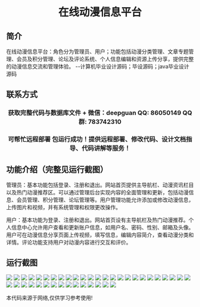 <p><h1 align="center">在线动漫信息平台</h1></p>

## 简介
在线动漫信息平台：角色分为管理员、用户；功能包括动漫分类管理、文章专题管理、会员及积分管理、论坛及评论系统、个人信息编辑和资源上传分享，提供完整的动漫信息交流和管理体验。    --计算机毕业设计源码；毕设源码；java毕业设计源码


## 联系方式
<p><h3 align="center">获取完整代码与数据库文件 + 微信：deepguan QQ: 86050149 QQ群: 783742310</h3></p>
<p><h3 align="center">可帮忙远程部署 包运行成功！提供远程部署、修改代码、设计文档指导、代码讲解等服务！</h3></p>

## 功能介绍（完整见运行截图）
管理员：基本功能包括登录、注册和退出。网站首页提供主导航栏、动漫资讯栏目以及热门动漫推荐区。可以通过管理后台实现内容的全面管理和更新，包括动漫信息、会员管理、积分管理、论坛管理等。用户管理功能允许添加或修改动漫信息，上传图片和视频，并有系统管理和权限更改操作。

用户：基本功能为登录、注册和退出。网站首页设有主导航栏及热门动漫推荐。个人信息中心允许用户查看和更新账户信息，如用户名、密码、性别、邮箱及头像。用户可在动漫信息分享页面上传视频，填写信息，编辑内容简介，查看动漫分类和详情。评论功能支持用户对动漫内容进行交互和评价。


## 运行截图
![](https://bs-1329754181.cos.ap-shanghai.myqcloud.com/spring/onlineAnimeInformationPlatform/img/001.jpg)
![](https://bs-1329754181.cos.ap-shanghai.myqcloud.com/spring/onlineAnimeInformationPlatform/img/002.jpg)
![](https://bs-1329754181.cos.ap-shanghai.myqcloud.com/spring/onlineAnimeInformationPlatform/img/003.jpg)
![](https://bs-1329754181.cos.ap-shanghai.myqcloud.com/spring/onlineAnimeInformationPlatform/img/004.jpg)
![](https://bs-1329754181.cos.ap-shanghai.myqcloud.com/spring/onlineAnimeInformationPlatform/img/005.jpg)
![](https://bs-1329754181.cos.ap-shanghai.myqcloud.com/spring/onlineAnimeInformationPlatform/img/006.jpg)
![](https://bs-1329754181.cos.ap-shanghai.myqcloud.com/spring/onlineAnimeInformationPlatform/img/007.jpg)
![](https://bs-1329754181.cos.ap-shanghai.myqcloud.com/spring/onlineAnimeInformationPlatform/img/008.jpg)
![](https://bs-1329754181.cos.ap-shanghai.myqcloud.com/spring/onlineAnimeInformationPlatform/img/009.jpg)
![](https://bs-1329754181.cos.ap-shanghai.myqcloud.com/spring/onlineAnimeInformationPlatform/img/010.jpg)
![](https://bs-1329754181.cos.ap-shanghai.myqcloud.com/spring/onlineAnimeInformationPlatform/img/011.jpg)
![](https://bs-1329754181.cos.ap-shanghai.myqcloud.com/spring/onlineAnimeInformationPlatform/img/012.jpg)
![](https://bs-1329754181.cos.ap-shanghai.myqcloud.com/spring/onlineAnimeInformationPlatform/img/013.jpg)
![](https://bs-1329754181.cos.ap-shanghai.myqcloud.com/spring/onlineAnimeInformationPlatform/img/014.jpg)
![](https://bs-1329754181.cos.ap-shanghai.myqcloud.com/spring/onlineAnimeInformationPlatform/img/015.jpg)
![](https://bs-1329754181.cos.ap-shanghai.myqcloud.com/spring/onlineAnimeInformationPlatform/img/016.jpg)
![](https://bs-1329754181.cos.ap-shanghai.myqcloud.com/spring/onlineAnimeInformationPlatform/img/017.jpg)
![](https://bs-1329754181.cos.ap-shanghai.myqcloud.com/spring/onlineAnimeInformationPlatform/img/018.jpg)
![](https://bs-1329754181.cos.ap-shanghai.myqcloud.com/spring/onlineAnimeInformationPlatform/img/019.jpg)
![](https://bs-1329754181.cos.ap-shanghai.myqcloud.com/spring/onlineAnimeInformationPlatform/img/020.jpg)
![](https://bs-1329754181.cos.ap-shanghai.myqcloud.com/spring/onlineAnimeInformationPlatform/img/021.jpg)
![](https://bs-1329754181.cos.ap-shanghai.myqcloud.com/spring/onlineAnimeInformationPlatform/img/022.jpg)
![](https://bs-1329754181.cos.ap-shanghai.myqcloud.com/spring/onlineAnimeInformationPlatform/img/023.jpg)
![](https://bs-1329754181.cos.ap-shanghai.myqcloud.com/spring/onlineAnimeInformationPlatform/img/024.jpg)
![](https://bs-1329754181.cos.ap-shanghai.myqcloud.com/spring/onlineAnimeInformationPlatform/img/025.jpg)
![](https://bs-1329754181.cos.ap-shanghai.myqcloud.com/spring/onlineAnimeInformationPlatform/img/026.jpg)
![](https://bs-1329754181.cos.ap-shanghai.myqcloud.com/spring/onlineAnimeInformationPlatform/img/027.jpg)
![](https://bs-1329754181.cos.ap-shanghai.myqcloud.com/spring/onlineAnimeInformationPlatform/img/028.jpg)
![](https://bs-1329754181.cos.ap-shanghai.myqcloud.com/spring/onlineAnimeInformationPlatform/img/029.jpg)
![](https://bs-1329754181.cos.ap-shanghai.myqcloud.com/spring/onlineAnimeInformationPlatform/img/030.jpg)
![](https://bs-1329754181.cos.ap-shanghai.myqcloud.com/spring/onlineAnimeInformationPlatform/img/031.jpg)
![](https://bs-1329754181.cos.ap-shanghai.myqcloud.com/spring/onlineAnimeInformationPlatform/img/032.jpg)
![](https://bs-1329754181.cos.ap-shanghai.myqcloud.com/spring/onlineAnimeInformationPlatform/img/033.jpg)
![](https://bs-1329754181.cos.ap-shanghai.myqcloud.com/spring/onlineAnimeInformationPlatform/img/034.jpg)
![](https://bs-1329754181.cos.ap-shanghai.myqcloud.com/spring/onlineAnimeInformationPlatform/img/035.jpg)
![](https://bs-1329754181.cos.ap-shanghai.myqcloud.com/spring/onlineAnimeInformationPlatform/img/036.jpg)
![](https://bs-1329754181.cos.ap-shanghai.myqcloud.com/spring/onlineAnimeInformationPlatform/img/037.jpg)
![](https://bs-1329754181.cos.ap-shanghai.myqcloud.com/spring/onlineAnimeInformationPlatform/img/038.jpg)
![](https://bs-1329754181.cos.ap-shanghai.myqcloud.com/spring/onlineAnimeInformationPlatform/img/039.jpg)
![](https://bs-1329754181.cos.ap-shanghai.myqcloud.com/spring/onlineAnimeInformationPlatform/img/040.jpg)

<p>本代码来源于网络,仅供学习参考使用!</p>
